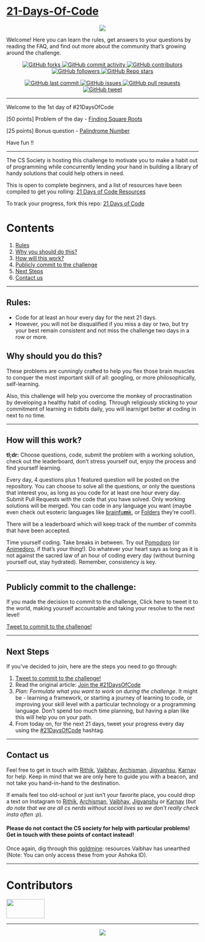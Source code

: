 # [21-Days-Of-Code](https://www.100daysofcode.com/)
<p align="center">
  <img src="https://miro.medium.com/max/1192/1*IjfVm12nJS6AFlUIK97lXg.gif">
</p>

Welcome! Here you can learn the rules, get answers to your questions by reading the FAQ, and find out more about the community that’s growing around the challenge.

<p align="center">
    <a href="https://github.com/cs-ashoka/21-days-of-code/network/members">
    <img alt="GitHub forks" src="https://img.shields.io/github/forks/cs-ashoka/21-days-of-code?color=green&style=for-the-badge&logo=github&logoColor=white">
    <a href="https://github.com/cs-ashoka/21-days-of-code/graphs/commit-activity">
    <img alt="GitHub commit activity" src="https://img.shields.io/github/commit-activity/m/cs-ashoka/21-days-of-code?color=green&style=for-the-badge&logo=github&logoColor=white">
    <a href="https://github.com/cs-ashoka/21-days-of-code/graphs/contributors">
    <img alt="GitHub contributors" src="https://img.shields.io/github/contributors/cs-ashoka/21-days-of-code?color=green&style=for-the-badge&logo=github&logoColor=white">
    <img alt="GitHub followers" src="https://img.shields.io/github/followers/cs-ashoka?color=green&style=for-the-badge&logo=github&logoColor=white">
    <a href="https://github.com/cs-ashoka/21-days-of-code/stargazers">
    <img alt="GitHub Repo stars" src="https://img.shields.io/github/stars/cs-ashoka/21-days-of-code?color=green&style=for-the-badge&logo=github&logoColor=white">
</p>

<p align="center">
    <a href="https://github.com/cs-ashoka/21-days-of-code/commits/master">
    <img src="https://img.shields.io/github/last-commit/cs-ashoka/21-days-of-code?style=for-the-badge&logo=github&logoColor=white"
         alt="GitHub last commit">
    <a href="https://github.com/cs-ashoka/21-days-of-code/issues">
    <img src="https://img.shields.io/github/issues-raw/cs-ashoka/21-days-of-code?style=for-the-badge&logo=github&logoColor=white"
         alt="GitHub issues">
    <a href="https://github.com/cs-ashoka/21-days-of-code/pulls">
    <img src="https://img.shields.io/github/issues-pr-raw/cs-ashoka/21-days-of-code?style=for-the-badge&logo=github&logoColor=white"
         alt="GitHub pull requests">
    <a href="https://twitter.com/intent/tweet?text=I%27m%20publicly%20committing%20to%20the%2021DaysOfCode%20Challenge%20starting%20today!%20Learn%20More%20and%20Join%20me!&url=https://github.com/cs-ashoka/21-days-of-code&hashtags=21DaysOfCode">
    <img src="https://img.shields.io/twitter/url/https/github.com/cs-ashoka/21-days-of-code?style=for-the-badge&logo=twitter"
         alt="GitHub tweet">
</p>


[]()

***
Welcome to the 1st day of #21DaysOfCode

[50 points] Problem of the day - [Finding Square Roots](https://codechef.com/problems/FSQRT)

[25 points] Bonus question - [Palindrome Number](https://leetcode.com/problems/palindrome-number/)

Have fun !!

***
The CS Society is hosting this challenge to motivate you to make a habit out of programming while concurrently lending your hand in building a library of handy solutions that could help others in need.

This is open to complete beginners, and a list of resources have been compiled to get you rolling: [21 Days of Code Resources](https://drive.google.com/drive/u/1/folders/1MvR449gHhKe0jkpLwJi9X080wpb3nNwr)

To track your progress, fork this repo: [21 Days of Code](https://github.com/cs-ashoka/21-days-of-code)

# Contents
1. [Rules](#rules)
2. [Why you should do this?](#why-should-you-do-this)
3. [How will this work?](#how-will-this-work)
4. [Publicly commit to the challenge](#publicly-commit-to-the-challenge)
5. [Next Steps](#next-steps)
6. [Contact us](#contact-us)

***

## Rules:
* Code for at least an hour every day for the next 21 days.
* However, you will not be disqualified if you miss a day or two, but try your best remain consistent and not miss the challenge two days in a row or more.

## Why should you do this?
These problems are cunningly crafted to help you flex those brain muscles to conquer the most important skill of all: googling, or more philosophically, self-learning.

Also, this challenge will help you overcome the monkey of procrastination by developing a healthy habit of coding. Through religiously sticking to your commitment of learning in tidbits daily, you will learn/get better at coding in next to no time.

***

## How will this work?
**tl;dr:** Choose questions, code, submit the problem with a working solution, check out the leaderboard, don’t stress yourself out, enjoy the process and find yourself learning.

Every day, 4 questions plus 1 featured question will be posted on the repository. You can choose to solve all the questions, or only the questions that interest you, as long as you code for at least one hour every day. Submit Pull Requests with the code that you have solved. Only working solutions will be merged. You can code in any language you want (maybe even check out esoteric languages like [brainfu**m**k](https://esolangs.org/wiki/Brainfuck), or [Folders](https://esolangs.org/wiki/Folders) they’re cool!).

There will be a leaderboard which will keep track of the number of commits that have been accepted.

Time yourself coding. Take breaks in between. Try out [Pomodoro](https://en.wikipedia.org/wiki/Pomodoro_Technique) (or [Animedoro](https://deepstash.com/idea/77397/whats-the-animedoro-technique), if that’s your thing!). Do whatever your heart says as long as it is not against the sacred law of an hour of coding every day (without burning yourself out, stay hydrated). Remember, consistency is key.

***

## Publicly commit to the challenge:

If you made the decision to commit to the challenge, Click here to tweet it to the world, making yourself accountable and taking your resolve to the next level!

[Tweet to commit to the challenge!](https://twitter.com/intent/tweet?text=I%27m%20publicly%20committing%20to%20the%2021DaysOfCode%20Challenge%20starting%20today!%20Learn%20More%20and%20Join%20me!&url=https://github.com/cs-ashoka/21-days-of-code&hashtags=21DaysOfCode)

***

## Next Steps

If you’ve decided to join, here are the steps you need to go through:

1.  [Tweet to commit to the challenge!](https://twitter.com/intent/tweet?text=I%27m%20publicly%20committing%20to%20the%2021DaysOfCode%20Challenge%20starting%20today!%20Learn%20More%20and%20Join%20me!&url=https://github.com/cs-ashoka/21-days-of-code&hashtags=21DaysOfCode)
2.  Read the original article: [Join the #21DaysOfCode](https://www.freecodecamp.org/news/join-the-100daysofcode-556ddb4579e4/)
3.  *Plan: Formulate what you want to work on during the challenge*. It might be - learning a framework, or starting a journey of learning to code, or improving your skill level with a particular technology or a programming language. Don’t spend too much time planning, but having a plan like this will help you on your path.
4.  From today on, for the next 21 days, tweet your progress every day using the [#21DaysOfCode](https://twitter.com/intent/tweet?text=I%27m%20publicly%20committing%20to%20the%2021DaysOfCode%20Challenge%20starting%20today!%20Learn%20More%20and%20Join%20me!&url=https://github.com/cs-ashoka/21-days-of-code&hashtags=21DaysOfCode) hashtag.

***

## Contact us
Feel free to get in touch with [Rithik](mailto:rithik.kumars_ug24@ashoka.edu.in), [Vaibhav](mailto:vaibhav.sharma_ug24@ashoka.edu.in), [Archisman](mailto:archisman.dutta_ug24@ashoka.edu.in), [Jigyanhsu](jigyansu.rout_ug24@ashoka.edu.in), [Karnav](karnav.popat_ug24@ashoka.edu.in) for help. Keep in mind that we are only here to guide you with a beacon, and not take you hand-in-hand to the destination.

If emails feel too old-school or just isn’t your favorite place, you could drop a text on Instagram to [Rithik](https://www.instagram.com/not.rithik/), [Archisman](https://www.instagram.com/_archismandutta_/), [Vaibhav](https://www.instagram.com/vaibhav.sh14/), [Jigyanshu](https://www.instagram.com/iamjr15/) or [Karnav](https://www.instagram.com/kkkarnav/) (_but do note that we are all cs nerds without social lives so we don't really check insta often :p_).

#### Please do not contact the CS society for help with particular problems! Get in touch with these points of contact instead!

Once again, dig through this [goldmine](https://drive.google.com/drive/u/1/folders/1MvR449gHhKe0jkpLwJi9X080wpb3nNwr): resources Vaibhav has unearthed (Note: You can only access these from your Ashoka ID).

***

<p align="center">
   <h1> Contributors </h1>
   <a href = "https://github.com/cs-ashoka/21-days-of-code/graphs/contributors">
   <img src = "https://contrib.rocks/image?repo=cs-ashoka/21-days-of-code" width="100" height="50"/>
   </a>
</p>

***

<p align="center">
  <img src = "https://readme-jokes.vercel.app/api"/>
</p>